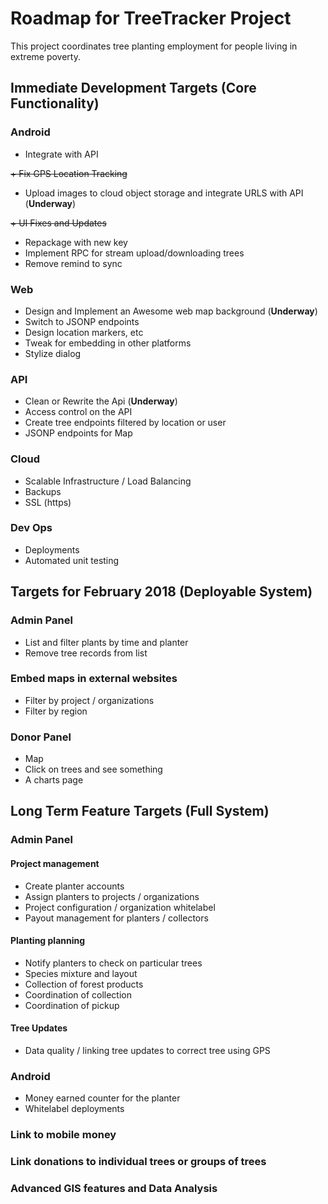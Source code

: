 # Roadmap for TreeTracker Project

This project coordinates tree planting employment for people living in extreme poverty.

## Immediate Development Targets (Core Functionality)

### Android
+ Integrate with API

~~+ Fix GPS Location Tracking~~

+ Upload images to cloud object storage and integrate URLS with API (**Underway**)

~~+ UI Fixes and Updates~~

+ Repackage with new key
+ Implement RPC for stream upload/downloading trees
+ Remove remind to sync

### Web
+ Design and Implement an Awesome web map background (**Underway**)
+ Switch to JSONP endpoints
+ Design location markers, etc
+ Tweak for embedding in other platforms
+ Stylize dialog

### API
+ Clean or Rewrite the Api (**Underway**)
+ Access control on the API
+ Create tree endpoints filtered by location or user
+ JSONP endpoints for Map

### Cloud
+ Scalable Infrastructure / Load Balancing
+ Backups
+ SSL (https)

### Dev Ops
+ Deployments
+ Automated unit testing

## Targets for February 2018 (Deployable System)

### Admin Panel
+ List and filter plants by time and planter
+ Remove tree records from list

### Embed maps in external websites
+ Filter by project / organizations
+ Filter by region

### Donor Panel 
+ Map
+ Click on trees and see something
+ A charts page


## Long Term Feature Targets  (Full System)

### Admin Panel
#### Project management
+ Create planter accounts
+ Assign planters to projects / organizations
+ Project configuration / organization whitelabel
+ Payout management for planters / collectors
#### Planting planning
+ Notify planters to check on particular trees
+ Species mixture and layout
+ Collection of forest products
+ Coordination of collection
+ Coordination of pickup

#### Tree Updates
+ Data quality / linking tree updates to correct tree using GPS

### Android
+ Money earned counter for the planter
+ Whitelabel deployments

### Link to mobile money

### Link donations to individual trees or groups of trees

### Advanced GIS features and Data Analysis

